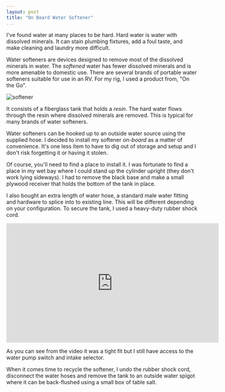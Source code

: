 ```yaml
---
layout: post  
title: "On Board Water Softener"  
...
```


I've found water at many places to be hard. Hard water is water with
dissolved minerals. It can stain plumbing fixtures, add a foul taste,
and make cleaning and laundry more difficult.

Water softeners are devices designed to remove most of the dissolved
minerals in water. The *softened* water has fewer dissolved minerals and
is more amenable to domestic use. There are several brands of portable
water softeners suitable for use in an RV. For my rig, I used a product
from, "On the Go".

![softener](http://i.imgur.com/FwE7W0T.jpg)

It consists of a fiberglass tank that holds a *resin*. The hard water
flows through the resin where dissolved minerals are removed. This
is typical for many brands of water softeners.

Water softeners can be hooked up to an outside water source using the
supplied hose. I decided to install my softener *on-board* as a matter
of convenience. It's one less item to have to dig out of storage and
setup and I don't risk forgetting it or having it stolen.

Of course, you'll need to find a place to install it. I was fortunate to
find a place in my wet bay where I could stand up the cylinder upright
(they don't work lying sideways). I had to remove the black base and
make a small plywood receiver that holds the bottom of the tank in
place.

I also bought an extra length of water hose, a standard male water
fitting and hardware to splice into to existing line. This will be
different depending on your configuration. To secure the tank, I used a
heavy-duty rubber shock cord.

<iframe width="560" height="315" src="https://www.youtube.com/embed/WRNiYQOWTgA" frameborder="0" allowfullscreen>
</iframe>

As you can see from the video it was a tight fit but I still have access
to the water pump switch and intake selector.

When it comes time to recycle the softener, I undo the rubber shock
cord, disconnect the water hoses and remove the tank to an outside water
spigot where it can be back-flushed using a small box of table salt.
